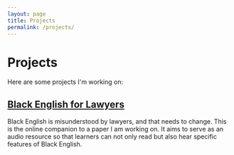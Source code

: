 ```yaml
---
layout: page 
title: Projects
permalink: /projects/
---
```


<h1>Projects</h1>

<p>Here are some projects I'm working on:</p>

<h2><a href="/black-english/">Black English for Lawyers</a></h2>

<p>
  Black English is misunderstood by lawyers, and that needs to change. This is the online companion to a paper I am working on. It aims to serve as an audio resource so that learners can not only read but also hear specific features of Black English. 
</p>



